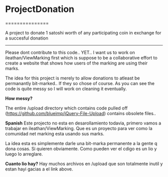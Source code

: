 <h1>ProjectDonation</h1>
===============

A project to donate 1 satoshi worth of any participating coin in exchange for a succesful donation

<hr>


Please dont contribute to this code.. YET.. I want us to work on ileathan/ViewMarking first which is suppose to be a collaborative effort to create a website that shows how users of the marking are using their marks.

The idea for this project is merely to allow donations to atleast be permanantly bit-marked.. If they so chose of course. As you can see the code is quite messy so I will work on cleaning it eventually.


<b>How messy?</b>

The entire /upload directory which contains code pulled off (https://github.com/blueimp/jQuery-File-Upload) contains obsolete files..





<b>Spanish</b> Este projecto no esta en desarollamiento todavia, primero vamos a trabajar en ileathan/ViewMarking. Que es un proyecto para ver como la comunidad net marking esta usando sus marks.

La idea esta es simplemente darle una bit-marka permanente a la gente q dona cosas. Si quieren obviamente. Como pueden ver el cdigo es un lio y luego lo arreglare.

<b>Cuanto lio hay?</b> Hay muchos archivos en /upload que son totalmente inutil y estan hayi gacias a el link above.
